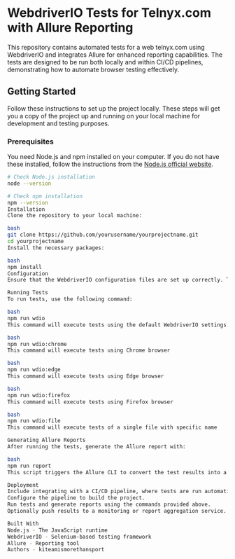 # WebdriverIO Tests for Telnyx.com with Allure Reporting

This repository contains automated tests for a web telnyx.com using WebdriverIO and integrates Allure for enhanced reporting capabilities. The tests are designed to be run both locally and within CI/CD pipelines, demonstrating how to automate browser testing effectively.

## Getting Started

Follow these instructions to set up the project locally. These steps will get you a copy of the project up and running on your local machine for development and testing purposes.

### Prerequisites

You need Node.js and npm installed on your computer. If you do not have these installed, follow the instructions from the [Node.js official website](https://nodejs.org/).

```bash
# Check Node.js installation
node --version

# Check npm installation
npm --version
Installation
Clone the repository to your local machine:

bash
git clone https://github.com/yourusername/yourprojectname.git
cd yourprojectname
Install the necessary packages:

bash
npm install
Configuration
Ensure that the WebdriverIO configuration files are set up correctly. These can be found in wdio.conf.js and any other browser-specific config files like wdio.chrome.conf.js.

Running Tests
To run tests, use the following command:

bash
npm run wdio
This command will execute tests using the default WebdriverIO settings.

bash
npm run wdio:chrome
This command will execute tests using Chrome browser

bash
npm run wdio:edge
This command will execute tests using Edge browser

bash
npm run wdio:firefox
This command will execute tests using Firefox browser

bash
npm run wdio:file
This command will execute tests of a single file with specific name

Generating Allure Reports
After running the tests, generate the Allure report with:

bash
npm run report
This script triggers the Allure CLI to convert the test results into a human-readable report. You can view these reports by opening allure-report/index.html in any web browser.

Deployment
Include integrating with a CI/CD pipeline, where tests are run automatically:
Configure the pipeline to build the project.
Run tests and generate reports using the commands provided above.
Optionally push results to a monitoring or report aggregation service.

Built With
Node.js - The JavaScript runtime
WebdriverIO - Selenium-based testing framework
Allure - Reporting tool
Authors - kiteamismorethansport



